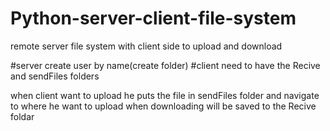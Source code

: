 # Python-server-client-file-system
remote server file system with client side to upload and download


#server create user by name(create folder)
#client need to have the Recive and sendFiles folders 

when client want to upload he puts the file in sendFiles folder and navigate to where he want to upload
when downloading will be saved to the Recive foldar
